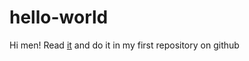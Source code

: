 # hello-world
Hi men!
Read [it](https://guides.github.com/activities/hello-world/) and do it in my first repository on github

